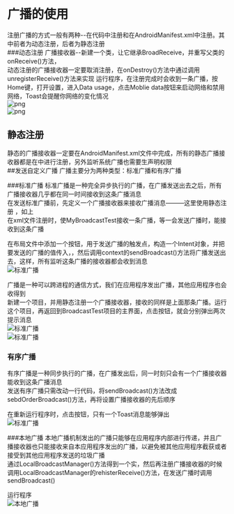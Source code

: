 # 广播的使用
注册广播的方式一般有两种--在代码中注册和在AndroidManifest.xml中注册。其中前者为动态注册，后者为静态注册  
###动态注册
广播接收器--新建一个类，让它继承BroadReceive，并重写父类的onReceive()方法，  
动态注册的广播接收器一定要取消注册，在onDestroy()方法中通过调用unregisterReceive()方法来实现
运行程序，在注册完成时会收到一条广播，按Home键，打开设置，进入Data usage，点击Moblie data按钮来启动网络和禁用网络，Toast会提醒你网络的变化情况  
![png](/img/捕获.PNG)  
![png](/img/捕获1.PNG)  

## 静态注册
静态的广播接收器一定要在AndroidManifest.xml文件中完成，所有的静态广播接收器都是在<receiver>中进行注册，另外监听系统广播也需要生声明权限  
##发送自定义广播
广播主要分为两种类型：标准广播和有序广播

###标准广播
标准广播是一种完全异步执行的广播，在广播发送出去之后，所有广播接收器几乎都在同一时间接收到这条广播消息  
在发送标准广播前，先定义一个广播接收器来接收广播消息———这里使用静态注册 ，如上  
在xml文件注册时，使MyBroadcastTest接收一条广播，等一会发送广播时，能接收到这条广播           

在布局文件中添加一个按钮，用于发送广播的触发点，构造一个Intent对象，并把要发送的广播的值传入，，然后调用context的sendBroadcast()方法将广播发送出去，这样，所有监听这条广播的接收器都会收到消息  
![标准广播](/img/捕获3.PNG)  

广播是一种可以跨进程的通信方式，我们在应用程序发出广播，其他应用程序也会收得到  
新建一个项目，并用静态注册一个广播接收器，接收的同样是上面那条广播。运行这个项目，再返回到BroadcastTest项目的主界面，点击按钮，就会分别弹出两次提示消息  
![标准广播](/img/捕获3.PNG)  
![标准广播](/img/捕获4.PNG)

### 有序广播
有序广播是一种同步执行的广播，在广播发出后，同一时刻只会有一个广播接收器能收到这条广播消息  
发送有序广播只需改动一行代码，将sendBroadcast()方法改成sebdOrderBroadcast()方法，再将设置广播接收器的先后顺序


在重新运行程序时，点击按钮，只有一个Toast消息能够弹出  
![标准广播](/img/捕获3.PNG)  

###本地广播
本地广播机制发出的广播只能够在应用程序内部进行传递，并且广播接收器也只能接收来自本应用程序发出的广播，以避免被其他应用程序截获或者接受到其他应用程序发送的垃圾广播  
通过LocalBroadcastManager()方法得到一个实，然后再注册广播接收器的时候调用LocalBroadcastManager的rehisterReceive()方法，在发送广播时调用sendBroadcast()  

运行程序  
![本地广播](/img/捕获5.PNG)

